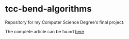 # tcc-bend-algorithms

Repository for my Computer Science Degree's final project.

The complete article can be found [here](./Bend-Article.pdf)
